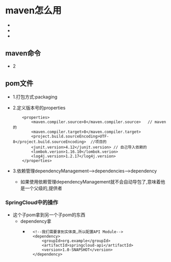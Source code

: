 # maven怎么用
- 
- 
- 
## maven命令

- 2

## pom文件
- 1.打包方式:packaging
- 2.定义版本号的properties
    ```
        <properties>
            <maven.compiler.source>8</maven.compiler.source>   // maven的
            <maven.compiler.target>8</maven.compiler.target>
            <project.build.sourceEncoding>UTF-8</project.build.sourceEncoding>  //项目的
            <junit.version>4.12</junit.version> // 自己导入依赖的
            <lombok.verion>1.16.10</lombok.verion>
            <log4j.version>1.2.17</log4j.version>
        </properties> 
  
    ```
  
- 3.依赖管理dependencyManagement-->dependencies-->dependency
    - 如果使用依赖管理dependencyManagement就不会自动导包了,意味着他是一个父级的,提供者
    
### SpringCloud中的操作
- 这个子pom拿到另一个子pom的东西
  - dependency拿
    - ```
        <!--我们需要拿到实体类,所以配置API Module-->
        <dependency>
            <groupId>org.example</groupId>
            <artifactId>springcloud-api</artifactId>
            <version>1.0-SNAPSHOT</version>
        </dependency>
      
      ```